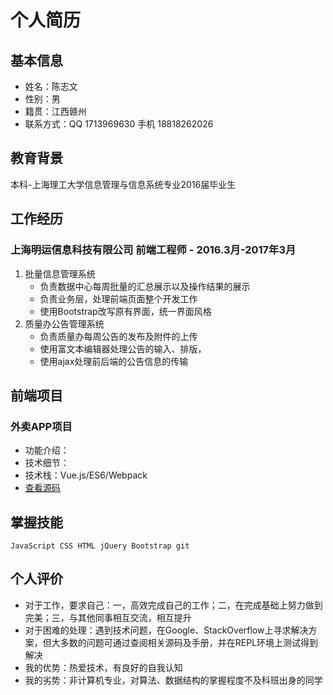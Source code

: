 # 个人简历
## 基本信息
- 姓名：陈志文
- 性别：男
- 籍贯：江西赣州
- 联系方式：QQ 1713969630 手机 18818262026

## 教育背景
本科-上海理工大学信息管理与信息系统专业2016届毕业生

## 工作经历
### 上海明运信息科技有限公司 前端工程师 - 2016.3月-2017年3月
1. 批量信息管理系统
   - 负责数据中心每周批量的汇总展示以及操作结果的展示
   - 负责业务层，处理前端页面整个开发工作
   - 使用Bootstrap改写原有界面，统一界面风格
2. 质量办公告管理系统
   - 负责质量办每周公告的发布及附件的上传
   - 使用富文本编辑器处理公告的输入、排版，
   - 使用ajax处理前后端的公告信息的传输

## 前端项目
### 外卖APP项目
- 功能介绍：
- 技术细节：
- 技术栈：Vue.js/ES6/Webpack
- [查看源码](https://github.com/cinyearchan/sell-demo)

## 掌握技能
`JavaScript CSS HTML jQuery Bootstrap git`

## 个人评价
- 对于工作，要求自己：一，高效完成自己的工作；二，在完成基础上努力做到完美；三，与其他同事相互交流，相互提升
- 对于困难的处理：遇到技术问题，在Google、StackOverflow上寻求解决方案，但大多数的问题可通过查阅相关源码及手册，并在REPL环境上测试得到解决
- 我的优势：热爱技术，有良好的自我认知
- 我的劣势：非计算机专业，对算法、数据结构的掌握程度不及科班出身的同学
